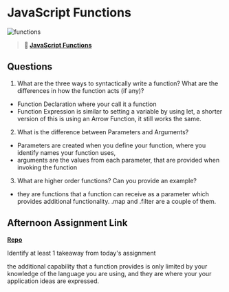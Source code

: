 # JavaScript Functions

![functions](https://bcw.blob.core.windows.net/public/img/function-anatomy.jpg)

> **📖 [JavaScript Functions](https://codeworksacademy.com/fs-student-guide/resources/wk2/02-Functions)**

## Questions

1. What are the three ways to syntactically write a function? What are the differences in how the function acts (if any)?
 - Function Declaration where your call it a function
 - Function Expression is similar to setting a variable by using let, a shorter version of this is using an Arrow Function, it still works the same.


2. What is the difference between Parameters and Arguments?
 - Parameters are created when you define your function, where you identify names your function uses,
  - arguments are the values from each parameter, that are provided when invoking the function

3. What are higher order functions? Can you provide an example?
 - they are functions that a function can receive as a parameter which provides additional functionality.  .map and .filter are a couple of them.

## Afternoon Assignment Link

**[Repo](https://github.com/DaneBarber/ACw2d2)**

Identify at least 1 takeaway from today's assignment

the additional capability that a function provides is only limited by your knowledge of the language you are using, and they are where your your application ideas are expressed.